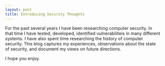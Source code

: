 ```yaml
---
layout: post
title: Introducing Security Thoughts 
---
```


For the past several years I have been researching computer security. In that time I have tested, developed, identified vulnerabiliteis in many different systems. I have also spent time researching the history of computer security. This blog captures my experiences, observations about the state of security, and document my views on future directions. 

I hope you enjoy.
